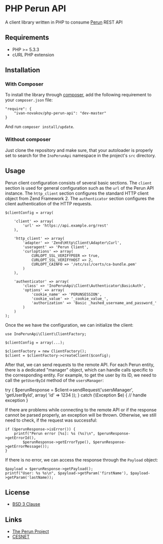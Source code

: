 # PHP Perun API

A client library written in PHP to consume [Perun](http://perun.metacentrum.cz/web/index.shtml) REST API


## Requirements

* PHP >= 5.3.3
* cURL PHP extension


## Installation

### With Composer

To install the library through [composer](http://getcomposer.org/), add the following requirement to your `composer.json` file:

    "require": {
        "ivan-novakov/php-perun-api": "dev-master"
    }

And run `composer install/update`.

### Without composer

Just clone the repository and make sure, that your autoloader is properly set to search for the `InoPerunApi` namespace in the project's `src` directory.


## Usage

Perun client configuration consists of several basic sections. The `client` section is used for general configuration such as the `url` of the Perun API instance.
The `http_client` section configures the standard HTTP client object from Zend Framework 2. The `authenticator` section configures the client authentication of the HTTP requests.

    $clientConfig = array(
        
        'client' => array(
            'url' => 'https://api.example.org/rest'
        ), 
        
        'http_client' => array(
            'adapter' => 'Zend\Http\Client\Adapter\Curl', 
            'useragent' => 'Perun Client', 
            'curloptions' => array(
                CURLOPT_SSL_VERIFYPEER => true, 
                CURLOPT_SSL_VERIFYHOST => 2, 
                CURLOPT_CAINFO => '/etc/ssl/certs/ca-bundle.pem'
            )
        ), 
        
        'authenticator' => array(
            'class' => 'InoPerunApi\Client\Authenticator\BasicAuth', 
            'options' => array(
                'cookie_name' => 'PERUNSESSION', 
                'cookie_value' => '_cookie_value_', 
                'authorization' => 'Basic _hashed_username_and_password_'
            )
        )
    );
    
Once the we have the configuration, we can initialize the client:

    use InoPerunApi\Client\ClientFactory;
    
    $clientConfig = array(...);
    
    $clientFactory = new ClientFactory();
    $client = $clientFactory->createClient($config);
    
After that, we can send requests to the remote API. For each Perun entity, there is a dedicated "manager" object, which can handle calls specific to the corresponding entity. For example, to get the user by its ID, we need to call the `getUserById` method of the `usersManager`:

try {
    $perunResponse = $client->sendRequest('usersManager', 'getUserById', array(
        'id' => 1234
    ));
} catch (\Exception $e) {
    // handle exception
}

If there are problems while connecting to the remote API or if the response cannot be parsed properly, an exception will be thrown. Otherwise, we still need to check, if the request was successful:

    if ($perunResponse->isError()) {
        printf("Perun error [%s]: %s (%s)\n", $perunResponse->getErrorId(), 
            $perunResponse->getErrorType(), $perunResponse->getErrorMessage());
    }
    
If there is no error, we can access the response through the `Payload` object:

    $payload = $perunResponse->getPayload();
    printf("User: %s %s\n", $payload->getParam('firstName'), $payload->getParam('lastName));
    
    
## License

* [BSD 3 Clause](http://debug.cz/license/bsd-3-clause)


## Links

* [The Perun Project](http://perun.metacentrum.cz/web/index.shtml)
* [CESNET](http://www.ces.net/)

